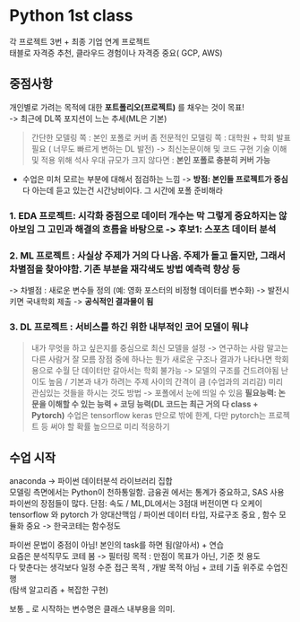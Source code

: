 # Python 1st class  

각 프로젝트 3번 + 최종 기업 연계 프로젝트  
태블로 자격증 추천, 클라우드 경험이나 자격증 중요( GCP, AWS)  
## 중점사항  
개인별로 가려는 목적에 대한 **포트폴리오(프로젝트)** 를 채우는 것이 목표!  
-> 최근에 DL쪽 포지션이 느는 추세(ML은 기본)  
> 간단한 모델링 쪽 : 본인 포폴로 커버
> 좀 전문적인 모델링 쪽 : 대학원 + 학회 발표 필요 ( 너무도 빠르게 변하는 DL 발전) -> 최신논문이해 및 코드 구현 기술 이해 및 적용 위해 석사 우대
> 규모가 크지 않다면 : **본인 포폴로 충분히 커버 가능**

* 수업은 미처 모르는 부분에 대해서 점검하는 느낌 -> **방점: 본인들 프로젝트가 중심** 다 아는데 듣고 있는건 시간낭비이다. 그 시간에 포폴 준비해라
  
### 1. EDA 프로젝트: 시각화 중점으로 **데이터 개수는 막 그렇게 중요하지는 않아보임**  그 고민과 해결의 흐름을 바탕으로 -> 후보1: 스포츠 데이터 분석
### 2. ML 프로젝트 : 사실상 주제가 거의 다 나옴. 주제가 돌고 돌지만, 그래서 차별점을 찾아야함. 기존 부분을 재각색도 방법 예측력 향상 등
   -> 차별점 : 새로운 변수들 정의 (예: 영화 포스터의 비정형 데이터를 변수화) -> 발전시키면 국내학회 제출 -> **공식적인 결과물이 됨**
### 3. DL 프로젝트 : 서비스를 하긴 위한 내부적인 코어 모델이 뭐냐
   > 내가 무엇을 하고 싶은지를 중심으로 최신 모델을 설정 -> 연구하는 사람 말고는 다른 사람거 잘 모름
   > 장점 중에 하나는 뭔가 새로운 구조나 결과가 나타나면 학회용으로 수월
   > 단 데이터만 갈아서는 학회 불가능 -> 모델의 구조를 건드려야됨 난이도 높음 / 기본과 내가 하려는 주제 사이의 간격이 큼 (수업과의 괴리감)
   > 미리 관심있는 것들을 하시는 것도 방법 -> 포폴에서 눈에 띄일 수 있음
**필요능력: 논문을 이해할 수 있는 능력 + 코딩 능력(DL 코드는 최근 거의 다 class + Pytorch)**
> 수업은 tensorflow keras 만으로 밖에 한계, 다만 pytorch는 프로젝트 등 써야 할 확률 높으므로 미리 적응하기
>
## 수업 시작  
anaconda -> 파이썬 데이터분석 라이브러리 집합  
모델링 측면에서는 Python이 천하통일함. 금융권 에서는 통계가 중요하고, SAS 사용  
파이썬의 장점들이 많다. 단점: 속도 / ML,DL에서는 3점대 버전이면 다 오케이  
tensorflow 와 pytorch 가 양대산맥임 / 파이썬 데이터 타입, 자료구조 중요 , 함수 모듈화 중요 -> 한국코테는 함수정도  

파이썬 문법이 중점이 아님! 본인의 task를 하면 됨(알아서) + 연습  
요즘은 분석직무도 코테 봄 -> 필터링 목적 : 만점이 목표가 아닌, 기준 컷 용도  
다 맞춘다는 생각보다 일정 수준 접근 목적  , 개발 목적 아님 + 코테 기출 위주로 수업진행  
(탐색 알고리즘 + 복잡한 구현)  

보통 _ 로 시작하는 변수명은 클래스 내부용을 의미.  

